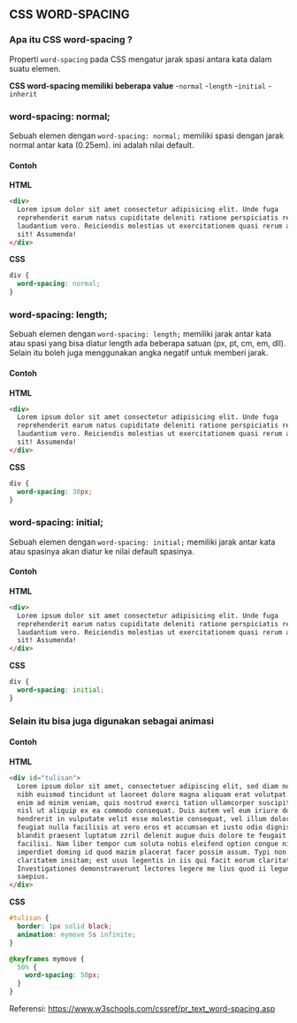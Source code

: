 ## CSS WORD-SPACING

### Apa itu CSS word-spacing ?

Properti `word-spacing` pada CSS mengatur jarak spasi antara kata dalam suatu elemen.

**CSS word-spacing memiliki beberapa value** -`normal` -`length` -`initial` -`inherit`

### word-spacing: normal;

Sebuah elemen dengan `word-spacing: normal;` memiliki spasi dengan jarak normal antar kata (0.25em). ini adalah nilai default.

#### Contoh

**HTML**

```html
<div>
  Lorem ipsum dolor sit amet consectetur adipisicing elit. Unde fuga
  reprehenderit earum natus cupiditate deleniti ratione perspiciatis repudiandae
  laudantium vero. Reiciendis molestias ut exercitationem quasi rerum a quaerat
  sit! Assumenda!
</div>
```

**CSS**

```css
div {
  word-spacing: normal;
}
```

### word-spacing: length;

Sebuah elemen dengan `word-spacing: length;` memiliki jarak antar kata atau spasi yang bisa diatur length ada beberapa satuan (px, pt, cm, em, dll). Selain itu boleh juga menggunakan angka negatif untuk memberi jarak.

#### Contoh

**HTML**

```html
<div>
  Lorem ipsum dolor sit amet consectetur adipisicing elit. Unde fuga
  reprehenderit earum natus cupiditate deleniti ratione perspiciatis repudiandae
  laudantium vero. Reiciendis molestias ut exercitationem quasi rerum a quaerat
  sit! Assumenda!
</div>
```

**CSS**

```css
div {
  word-spacing: 30px;
}
```

### word-spacing: initial;

Sebuah elemen dengan `word-spacing: initial;` memiliki jarak antar kata atau spasinya akan diatur ke nilai default spasinya.

#### Contoh

**HTML**

```html
<div>
  Lorem ipsum dolor sit amet consectetur adipisicing elit. Unde fuga
  reprehenderit earum natus cupiditate deleniti ratione perspiciatis repudiandae
  laudantium vero. Reiciendis molestias ut exercitationem quasi rerum a quaerat
  sit! Assumenda!
</div>
```

**CSS**

```css
div {
  word-spacing: initial;
}
```

### Selain itu bisa juga digunakan sebagai animasi

#### Contoh

**HTML**

```html
<div id="tulisan">
  Lorem ipsum dolor sit amet, consectetuer adipiscing elit, sed diam nonummy
  nibh euismod tincidunt ut laoreet dolore magna aliquam erat volutpat. Ut wisi
  enim ad minim veniam, quis nostrud exerci tation ullamcorper suscipit lobortis
  nisl ut aliquip ex ea commodo consequat. Duis autem vel eum iriure dolor in
  hendrerit in vulputate velit esse molestie consequat, vel illum dolore eu
  feugiat nulla facilisis at vero eros et accumsan et iusto odio dignissim qui
  blandit praesent luptatum zzril delenit augue duis dolore te feugait nulla
  facilisi. Nam liber tempor cum soluta nobis eleifend option congue nihil
  imperdiet doming id quod mazim placerat facer possim assum. Typi non habent
  claritatem insitam; est usus legentis in iis qui facit eorum claritatem.
  Investigationes demonstraverunt lectores legere me lius quod ii legunt
  saepius.
</div>
```

**CSS**

```css
#tulisan {
  border: 1px solid black;
  animation: mymove 5s infinite;
}

@keyframes mymove {
  50% {
    word-spacing: 50px;
  }
}
```

Referensi: https://www.w3schools.com/cssref/pr_text_word-spacing.asp
